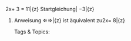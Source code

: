 2x+ 3 = 11|{z}
Startgleichung| −3|{z}
1. Anweisung
⇐⇒|{z}
ist äquivalent zu2x= 8|{z}

   Tags & Topics:
   
